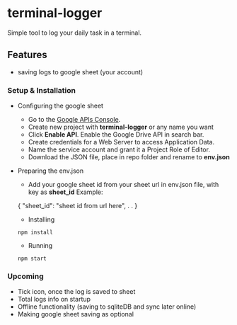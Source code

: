 # terminal-logger

Simple tool to log your daily task in a terminal.

## Features
- saving logs to google sheet (your account)

### Setup & Installation
- Configuring the google sheet
  - Go to the [Google APIs Console](https://console.developers.google.com/).
  - Create new project with **terminal-logger** or any name you want
  - Click **Enable API**. Enable the Google Drive API in search bar.
  - Create credentials for a Web Server to access Application Data.
  - Name the service account and grant it a Project Role of Editor.
  - Download the JSON file, place in repo folder and rename to **env.json**
  
- Preparing the env.json 
  - Add your google sheet id from your sheet url in env.json file, with key as **sheet_id**
  Example:
  
  { 
    "sheet_id": "sheet id from url here",
    .
    .
  }
  
  
  - Installing
  
  `npm install`
  - Running
  
  `npm start`

### Upcoming
- Tick icon, once the log is saved to sheet
- Total logs info on startup
- Offline functionality (saving to sqliteDB and sync later online)
- Making google sheet saving as optional
